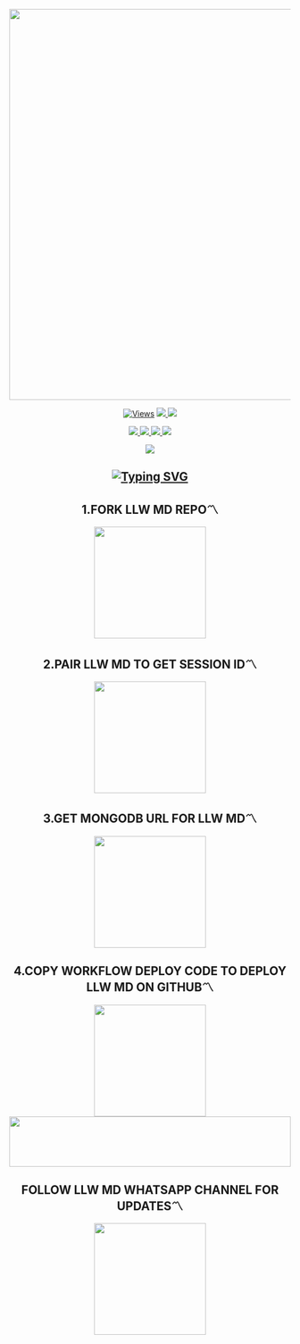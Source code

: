 
   <p align="center">
<a href="https://github.com/LLWDEV">
    <img src="https://files.catbox.moe/egqzxo.jpg"  width="700px">
  </a>

<div
<div align="center">
</p>

<p align="center">

  <a href="https://github.com/LLWEDITZ/LLW-MD">
    <img src="https://hits.seeyoufarm.com/api/count/incr/badge.svg?url=https%3A%2F%2Fgithub.com%2FLLWDEV%2FLLWMD&count_bg=%2379C83D&title_bg=%23555555&icon=gitpod.svg&icon_color=%23E7E7E7&title=Views&edge_flat=false" alt="Views"/></a>
  
  </a>
  <a href="https://github.com/LLWEDITZ/LLW-MD/fork">
    <img src="https://img.shields.io/github/forks/LLWDEV/LLWMD?label=Fork&style=social">
    
  </a>
  <a href="https://github.com/LLWDEV/LLWMD/stargazers">
    <img src="https://img.shields.io/github/stars/LLWDEV/LLWMD?style=social">
  </a>
</p>

<p align="center">
  <a href="https://github.com/LLWDEV/LLWMD">
    <img src="https://img.shields.io/github/repo-size/LLWDEV/LLWMD?color=green&label=Repo%20Size&style=plastic">

  </a>
  <a href="https://github.com/LLWDEV/LLWMD">
    <img src="https://img.shields.io/github/license/LLWDEV/LLWMD?color=yellow&label=License&style=plastic">

  </a>
  <a href="https://github.com/LLWDEV/LLWMD">
    <img src="https://img.shields.io/github/languages/top/LLWDEV/LLWMD?color=red&label=Javascript&style=plastic">

  </a>
  <a href="https://github.com/LLWDEV/LLWMD">
    <img src="https://img.shields.io/static/v1?label=Author&message=LLW%20EDITZ&color=blue&style=plastic">

  </a>
  </p>
 <p align="center">
  <a href="https://github.com/LLWDEV/LLWMD">
    <img src="https://img.shields.io/badge/OUR%20%20%20TEAM-LLW%20GANG%20(LLW)-purple&style=plastic">

  </a>
</p>

## [![Typing SVG](https://readme-typing-svg.herokuapp.com?font=Rockstar-ExtraBold&color=F00&lines=LLW+MD+V1+WHATSAPP+BOT+IS+HERE)](https://git.io/typing-svg)

## 1.FORK LLW MD REPO〽️
   <p align="center">
<a href="https://github.com/LLWDEV/LLWMD/fork">
    <img src="https://files.catbox.moe/zyjj4r.png"  width="200px">
  </a>

## 2.PAIR LLW MD TO GET SESSION ID〽️
   <p align="center">
<a href="https://resident-emelita-primellw-952f1d06.koyeb.app/">
    <img src="https://files.catbox.moe/t0sqfn.png"  width="200px">
  </a>

## 3.GET MONGODB URL FOR LLW MD〽️
   <p align="center">
<a href="https://railway.com/new">
    <img src="https://files.catbox.moe/6ksnki.png"  width="200px">
  </a>

## 4.COPY WORKFLOW DEPLOY CODE TO DEPLOY LLW MD ON GITHUB〽️
   <p align="center">
<a href="https://whatsapp.com/channel/0029Vb0s10t6BIEm7YKTHm3R/131">
    <img src="https://files.catbox.moe/oxd1d7.png"  width="200px">
  </a>

<img src="https://i.imgur.com/dBaSKWF.gif" height="90" width="100%">

## FOLLOW LLW MD WHATSAPP CHANNEL FOR UPDATES〽️
   <p align="center">
<a href="https://whatsapp.com/channel/0029Vb0s10t6BIEm7YKTHm3R">
    <img src="https://files.catbox.moe/k7h2id.png"  width="200px">
  </a>
